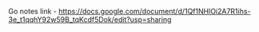 Go notes 
link - https://docs.google.com/document/d/1Qf1NHlOi2A7R1ihs-3e_t1qqhY92w59B_tqKcdf5Dok/edit?usp=sharing
